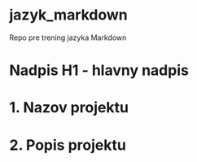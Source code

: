 # jazyk_markdown
Repo pre trening jazyka Markdown

# Nadpis H1 - hlavny nadpis

# 1. Nazov projektu

# 2. Popis projektu
